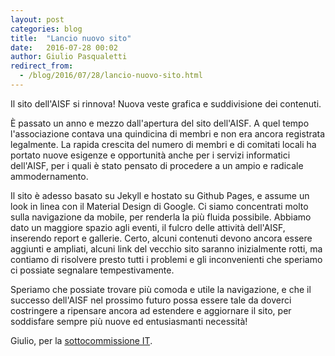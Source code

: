 ```yaml
---
layout: post
categories: blog
title:  "Lancio nuovo sito"
date:   2016-07-28 00:02
author: Giulio Pasqualetti
redirect_from:
  - /blog/2016/07/28/lancio-nuovo-sito.html
---
```


Il sito dell'AISF si rinnova! Nuova veste grafica e suddivisione dei contenuti.

È passato un anno e mezzo dall'apertura del sito dell'AISF. A quel tempo l'associazione contava una quindicina di membri e non era ancora registrata legalmente. La rapida crescita del numero di membri e di comitati locali ha portato nuove esigenze e opportunità anche per i servizi informatici dell'AISF, per i quali è stato pensato di procedere a un ampio e radicale ammodernamento.

Il sito è adesso basato su Jekyll e hostato su Github Pages, e assume un look in linea con il Material Design di Google. Ci siamo concentrati molto sulla navigazione da mobile, per renderla la più fluida possibile. Abbiamo dato un maggiore spazio agli eventi, il fulcro delle attività dell'AISF, inserendo report e gallerie. Certo, alcuni contenuti devono ancora essere aggiunti e ampliati, alcuni link del vecchio sito saranno inizialmente rotti, ma contiamo di risolvere presto tutti i problemi e gli inconvenienti che speriamo ci possiate segnalare tempestivamente.

Speriamo che possiate trovare più comoda e utile la navigazione, e che il successo dell'AISF nel prossimo futuro possa essere tale da doverci costringere a ripensare ancora ad estendere e aggiornare il sito, per soddisfare sempre più nuove ed entusiasmanti necessità!

Giulio,
per la [sottocommissione IT](/sottocommissioni/it).
